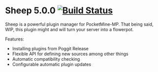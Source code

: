 Sheep 5.0.0 [![Build Status](https://travis-ci.org/Zachari/Sheep.svg?branch=master)](https://travis-ci.org/Zachari/Sheep)
=====

Sheep is a powerful plugin manager for PocketMine-MP. That being said, WIP, this plugin might and will turn your server into a flowerpot. 

Features:
* Installing plugins from Poggit Release
* Flexible API for defining new sources among other things
* Automatic compatibility checking
* Configurable automatic plugin updates


